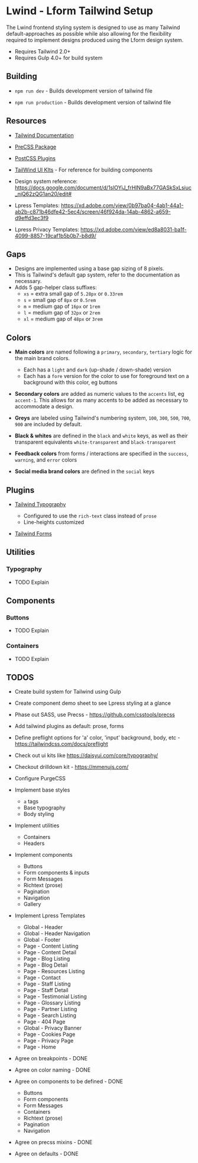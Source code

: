 # Lwind - Lform Tailwind Setup

The Lwind frontend styling system is designed to use as many Tailwind default-approaches as possible while also allowing
for the flexibility required to implement designs produced using the Lform design system.

-   Requires Tailwind 2.0+
-   Requires Gulp 4.0+ for build system

## Building

-   `npm run dev` - Builds development version of tailwind file

-   `npm run production` - Builds development version of tailwind file

## Resources

-   [Tailwind Documentation](https://tailwindcss.com/docs)

-   [PreCSS Package](https://github.com/csstools/precss)

-   [PostCSS Plugins](https://github.com/postcss/postcss)

-   [TailWind UI KIts](https://www.tailwindawesome.com/?type=kit) - For reference for building components

-   Design system reference: https://docs.google.com/document/d/1slOYiJ_frHlN9aBx77GASkSxLsiuc_njQ62zQG1an20/edit#

-   Lpress
    Templates: https://xd.adobe.com/view/0b97ba04-4ab1-44a1-ab2b-c871b46dfe42-5ec4/screen/46f924da-14ab-4862-a659-d9effd3ec3f9

-   Lpress Privacy Templates: https://xd.adobe.com/view/ed8a8031-ba1f-4099-8857-19caf1b5b0b7-b8d9/

## Gaps

-   Designs are implemented using a base gap sizing of 8 pixels.
-   This is Tailwind's default gap system, refer to the documentation as necessary.
-   Adds 5 gap-helper class suffixes:
    -   `xs` = extra small gap of `5.28px` or `0.33rem`
    -   `s` = small gap of `8px` or `0.5rem`
    -   `m` = medium gap of `16px` or `1rem`
    -   `l` = medium gap of `32px` or `2rem`
    -   `xl` = medium gap of `48px` or `3rem`

## Colors

-   **Main colors** are named following a `primary`, `secondary`, `tertiary` logic for the main brand colors.

    -   Each has a `light` and `dark` (up-shade / down-shade) version
    -   Each has a `fore` version for the color to use for foreground text on a background with this color, eg buttons

-   **Secondary colors** are added as numeric values to the `accents` list, eg `accent-1`. This allows for as many accents
    to be added as necessary to accommodate a design.
-   **Greys** are labeled using Tailwind's numbering system, `100`, `300`, `500`, `700`, `900` are included by default.
-   **Black & whites** are defined in the `black` and `white` keys, as well as their transparent
    equivalents `white-transparent` and `black-transparent`
-   **Feedback colors** from forms / interactions are specified in the `success`, `warning`, and `error` colors
-   **Social media brand colors** are defined in the `social` keys

## Plugins

-   [Tailwind Typography](https://github.com/tailwindlabs/tailwindcss-typography)

    -   Configured to use the `rich-text` class instead of `prose`
    -   Line-heights customized

-   [Tailwind Forms](https://github.com/tailwindlabs/tailwindcss-forms)

## Utilities

### Typography

-   TODO Explain

## Components

### Buttons

-   TODO Explain

### Containers

-   TODO Explain

## TODOS

-   Create build system for Tailwind using Gulp
-   Create component demo sheet to see Lpress styling at a glance
-   Phase out SASS, use Precss - https://github.com/csstools/precss
-   Add tailwind plugins as default: prose, forms
-   Define preflight options for 'a' color, 'input' background, body, etc - https://tailwindcss.com/docs/preflight
-   Check out ui kits like https://daisyui.com/core/typography/
-   Checkout drilldown kit - https://mmenujs.com/
-   Configure PurgeCSS
-   Implement base styles
    -   `a` tags
    -   Base typography
    -   Body styling
-   Implement utilities
    -   Containers
    -   Headers
-   Implement components
    -   Buttons
    -   Form components & inputs
    -   Form Messages
    -   Richtext (prose)
    -   Pagination
    -   Navigation
    -   Gallery
-   Implement Lpress Templates

    -   Global - Header
    -   Global - Header Navigation
    -   Global - Footer
    -   Page - Content Listing
    -   Page - Content Detail
    -   Page - Blog Listing
    -   Page - Blog Detail
    -   Page - Resources Listing
    -   Page - Contact
    -   Page - Staff Listing
    -   Page - Staff Detail
    -   Page - Testimonial Listing
    -   Page - Glossary Listing
    -   Page - Partner Listing
    -   Page - Search Listing
    -   Page - 404 Page
    -   Global - Privacy Banner
    -   Page - Cookies Page
    -   Page - Privacy Page
    -   Page - Home

-   Agree on breakpoints - DONE
-   Agree on color naming - DONE
-   Agree on components to be defined - DONE
    -   Buttons
    -   Form components
    -   Form Messages
    -   Containers
    -   Richtext (prose)
    -   Pagination
    -   Navigation
-   Agree on precss mixins - DONE
-   Agree on defaults - DONE
